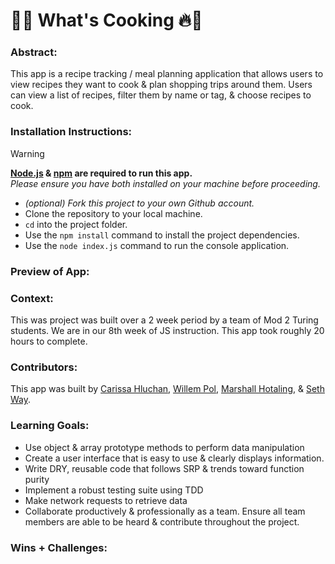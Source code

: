 # 🍳🔥 What's Cooking 🔥🍳

### Abstract:
[//]: <> (Briefly describe what you built and its features. What problem is the app solving? How does this application solve that problem?)

This app is a recipe tracking / meal planning application that allows users to view recipes they want to cook & plan shopping trips around them. Users can view a list of recipes, filter them by name or tag, & choose recipes to cook.

### Installation Instructions:

> [!WARNING]
> **[Node.js](https://nodejs.org/en) & [npm](https://www.npmjs.com/) are required to run this app.**<br>
> _Please ensure you have both installed on your machine before proceeding._

- _(optional) Fork this project to your own Github account._
- Clone the repository to your local machine.
- `cd` into the project folder.
- Use the `npm install` command to install the project dependencies.
- Use the `node index.js` command to run the console application.

### Preview of App:
[//]: <> (Provide ONE gif or screenshot of your application - choose the "coolest" piece of functionality to show off.)

### Context:
[//]: <> (Give some context for the project here. How long did you have to work on it? How far into the Turing program are you?)

This was project was built over a 2 week period by a team of Mod 2 Turing students. We are in our 8th week of JS instruction. This app took roughly 20 hours to complete.

### Contributors:
[//]: <> (Who worked on this application? Link to their GitHubs.)

This app was built by [Carissa Hluchan](https://github.com/CarissaHluchan), [Willem Pol](https://github.com/wavpool), [Marshall Hotaling](https://github.com/marshallhotaling), & [Seth Way](https://github.com/seth-way).

### Learning Goals:
[//]: <> (What were the learning goals of this project? What tech did you work with?)

- Use object & array prototype methods to perform data manipulation
- Create a user interface that is easy to use & clearly displays information.
- Write DRY, reusable code that follows SRP & trends toward function purity
- Implement a robust testing suite using TDD
- Make network requests to retrieve data
- Collaborate productively & professionally as a team. Ensure all team members are able to be heard & contribute throughout the project.

### Wins + Challenges:
[//]: <> (What are 2-3 wins you have from this project? What were some challenges you faced - and how did you get over them?)
